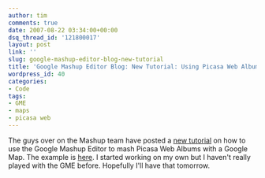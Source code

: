 ```yaml
---
author: tim
comments: true
date: 2007-08-22 03:34:00+00:00
dsq_thread_id: '121800017'
layout: post
link: ''
slug: google-mashup-editor-blog-new-tutorial
title: 'Google Mashup Editor Blog: New Tutorial: Using Picasa Web Album Feeds in GME'
wordpress_id: 40
categories:
- Code
tags:
- GME
- maps
- picasa web
---
```


The guys over on the Mashup team have posted a [new tutorial](http://code.google.com/support/bin/answer.py?answer=74728&topic=12044) on how to use the
Google Mashup Editor to mash Picasa Web Albums with a Google Map. The example
is [here](http://levsplaces.googlemashups.com/). I started working on my own
but I haven't really played with the GME before. Hopefully I'll have that
tomorrow.

